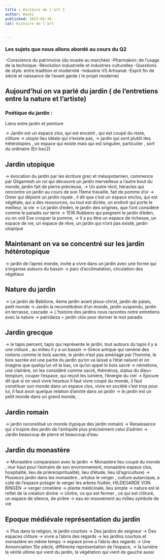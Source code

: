 ```yaml
---
title : Histoire de l'art 1
author: Waski   
published: 2023-01-30   
cat: Histoire de l'art    


...
```







### Les sujets que nous allons abordé au cours du Q2

-Conscience du patrimoine (du musée au marchée)
-Pharmakon: de l’usage de la technique 
-Révolution industrielle et industries culturelles
-Questions de style: entre tradition et modernité
-Industrie VS Artisanat
-Esprit fin de siècle et naissance de l’avant garde ( le projet moderne)

## Aujourd’hui on va parlé du jardin ( de l’entretiens entre la nature et l’artiste)
 
### Poétique du jardin	:

Liens entre jardin et peinture 


-> Jardin est un espace clos, qui est enceint , qui est coupé du reste, clôture 
-> utopie lieu idéale qui n’existe pas,
-> jardin qui sont plutôt des hétérotopies , un espace qui existe mais qui est singulier, particulier , sort du ordinaire (En bac2)

## Jardin utopique 

-> évocation du jardin par les écriture grec et mésopotamien, commence par Gilgamesh un roi qui découvre un jardin merveilleux a l’autre bout du monde, jardin fait de pierre précieuse, 
-> Un autre récit, héracles qui rencontre un jardin au cours de son 11eme travaille, fait de pomme d’or
-> Omer qui dépeint un jardin royale , il dit que c’est un espace enclos, qui est végétale, qui a des ressources, ou tout est dictée, un endroit qui porte le meilleur, la vie
-> Le jardin d’eden, le jardin des origines, que l’ont considéré comme le paradis sur terre
-> 1516 Rubbens qui peignent le jardin d’éden, ou on voit Eve croquer la pomme, 
-> Il a pu être un espace de richesse, un espace de vie, un espace de rêve, un jardin qui n’ont pas existé, jardin utopique

## Maintenant on va se concentré sur les jardin hétérotopique  

-> jardin de l’apres monde, invite a vivre dans un jardin avec une forme qui s’organise autours du bassin
-> parc d’acclimatation, circulation des végétaux

## Nature du jardin

-> Le jardin de Babilone, 4eme jardin avant jésus-christ, jardin de palais, petit monde
-> Jardin la reconstitution d’un monde, jardin suspendu, jardin en terrasse, cascade
-> L’histoire des jardins nous racontes notre entretiens avec la nature
->  pairidaiza = jardin clos  pour donner le mot paradis

## Jardin grecque 

-> le tapis percent, tapis qui représente le jardin, tout autours du tapis il y a une clôture , au milieu il y a un bassin 
-> Grèce antique qui ramène des notions comme le bois sacrée, le jardin n’est pas aménagé par l’homme, le bois sacrée est une partie du jardin qu’on va laissé a l’état naturel et on imagine que quelqu’un vit la bas, ce qu’on appel le bois sacré
-> némétone, une clairière, on les considéré comme sacré, théménos, status du dieu= templum, couper l’espace, qui reçoit les lumière, l’énergie du ciel
-> Epicure dit que si on veut vivre heureux Il faut vivre coupé du monde, il faut constituer son monde dans un espace clos, vivre en société c’est trop pour lui, il faut avoir quelque relation d’amitié dans se jardin
-> le jardin est un petit monde dans un grand monde,

## Jardin romain

-> jardin reconstitué un monde (typique des jardin romain)
-> Renaissance qui s’inspire des jardin de l’antiquité plus précisément celui d’adrien
-> Jardin beaucoup de pierre et beaucoup d’eau

## Jardin du monastère 

-> Monastère comparaison avec le jardin 
-> Monastère lieu coupé du monde , mur haut pour l’extraire de son environnement, monastère espace clos, hospitalité, lieu de prière(spiritualité), lieu d’étude, lieu (d’agriculture)
-> Plusieurs jardin dans les monastère , ortulus le verger  , culture autarcique, a coté de l’espace potager le verger les arbres fruitier, HILDEGARDE VON BINGEN
-> verger cimetière
-> plante médicinale, lieu simple 
-> nature est le reflet de la création divine 
-> cloitre, ce qui est fermer , ce qui est clôturé, un espace de silence, de prière 
-> eau en mouvement au milieu symbole de vie 

## Epoque médiévale représentation du jardin

-> Plus dans la religion, le jardin courtois
-> Des jardins de seigneur 
-> Des espaces clôture 
-> vivre a l’abris des regards
-> les jardins courtois et monastère en même temps 
-> espace prive a l’abris des regards 
-> Une Annonciation 15e siècle, différente représentation de l’espace, 
-> la lumière la vérité ultime qui vient du jardin, la végétation qui vient de gauche aussi


